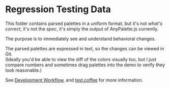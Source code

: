 
# Regression Testing Data

This folder contains parsed palettes in a uniform format, but it's not *what's correct*, it's not the *spec*, it's simply the output of AnyPalette.js currently.

The purpose is to immediately see and understand behavioral changes.

The parsed palettes are expressed in text, so the changes can be viewed in Git.  
(Ideally you'd be able to view the diff of the colors visually too, but I just compare numbers and sometimes drag palettes into the demo to verify they look reasonable.)

See [Development Workflow](../../README.md#development-workflow), and [test.coffee](../test.coffee) for more information.
